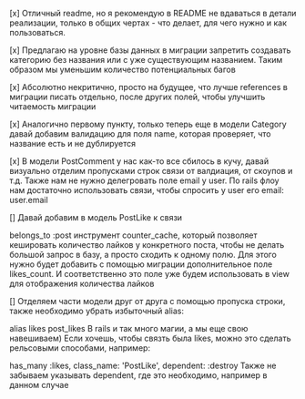 
[x] Отличный readme, но я рекомендую в README не вдаваться в детали реализации, только в общих чертах - что делает, для чего нужно и как пользоваться.

[x] Предлагаю на уровне базы данных в миграции запретить создавать категорию без названия или с уже существующим названием. Таким образом мы уменьшим количество потенциальных багов

[x] Абсолютно некритично, просто на будущее, что лучше references в миграции писать отдельно, после других полей, чтобы улучшить читаемость миграции

[x] Аналогично первому пункту, только теперь еще в модели Category давай добавим валидацию для поля name, которая проверяет, что название есть и не дублируется

[x] В модели PostComment у нас как-то все сбилось в кучу, давай визуально отделим пропусками строк связи от валдиация, от скоупов и т.д. Также нам не нужно делегровать поле email у user. По rails флоу нам достаточно использовать связи, чтобы спросить у user его email: user.email

[] Давай добавим в модель PostLike к связи

belongs_to :post
инструмент counter_cache, который позволяет кешировать количество лайков у конкретного поста, чтобы не делать большой запрос в базу, а просто сходить к одному полю. Для этого нужно будет добавить с помощью миграции дополнительное поле likes_count. И соответственно это поле уже будем использовать в view для отображения количества лайков

[] Отделяем части модели друг от друга с помощью пропуска строки, также необходимо убрать избыточный alias:

  alias likes post_likes
В rails и так много магии, а мы еще свою навешиваем) Если хочешь, чтобы связть была likes, можно это сделать рельсовыми способами, например:

  has_many :likes, class_name: 'PostLike', dependent: :destroy
Также не забываем указывать dependent, где это необходимо, например в данном случае



